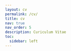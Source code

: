```yaml
---
layout: cv
permalink: /cv/
title: cv
nav: true
nav_order: 5
description: Curiculum Vitae
toc:
  sidebar: left
---
```

